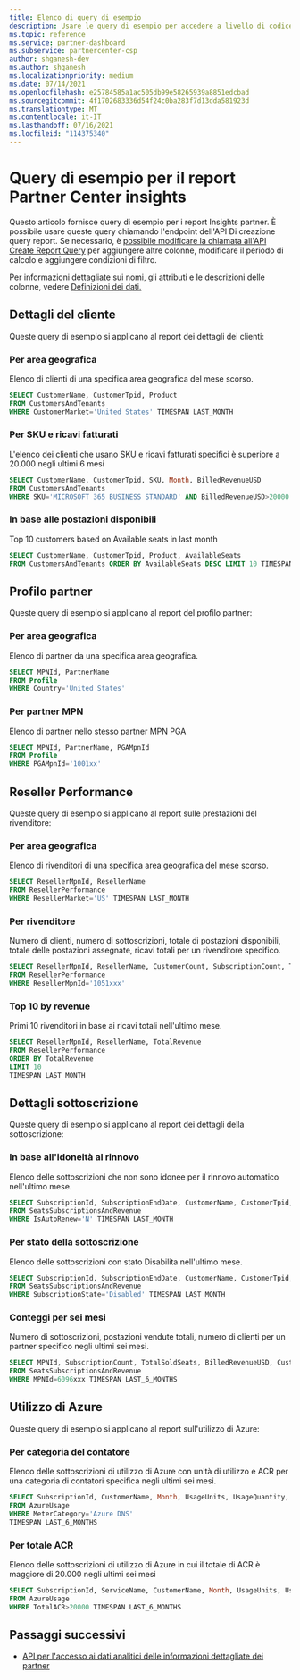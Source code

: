 ```yaml
---
title: Elenco di query di esempio
description: Usare le query di esempio per accedere a livello di codice ai dati analitici delle informazioni dettagliate dei partner.
ms.topic: reference
ms.service: partner-dashboard
ms.subservice: partnercenter-csp
author: shganesh-dev
ms.author: shganesh
ms.localizationpriority: medium
ms.date: 07/14/2021
ms.openlocfilehash: e25784585a1ac505db99e58265939a8851edcbad
ms.sourcegitcommit: 4f1702683336d54f24c0ba283f7d13dda581923d
ms.translationtype: MT
ms.contentlocale: it-IT
ms.lasthandoff: 07/16/2021
ms.locfileid: "114375340"
---
```

# <a name="sample-queries-for-partner-center-insights-report"></a>Query di esempio per il report Partner Center insights

Questo articolo fornisce query di esempio per i report Insights partner. È possibile usare queste query chiamando l'endpoint dell'API Di creazione query report. Se necessario, è [possibile modificare la chiamata all'API Create Report Query](insights-programmatic-access-paradigm.md#create-report-query-api) per aggiungere altre colonne, modificare il periodo di calcolo e aggiungere condizioni di filtro.

Per informazioni dettagliate sui nomi, gli attributi e le descrizioni delle colonne, vedere [Definizioni dei dati.](insights-data-definitions.md)

## <a name="customer-details"></a>Dettagli del cliente

Queste query di esempio si applicano al report dei dettagli dei clienti:

### <a name="by-geography"></a>Per area geografica

Elenco di clienti di una specifica area geografica del mese scorso.

```sql
SELECT CustomerName, CustomerTpid, Product 
FROM CustomersAndTenants 
WHERE CustomerMarket='United States' TIMESPAN LAST_MONTH
```

### <a name="by-sku-and-billed-revenue"></a>Per SKU e ricavi fatturati

L'elenco dei clienti che usano SKU e ricavi fatturati specifici è superiore a 20.000 negli ultimi 6 mesi

```sql
SELECT CustomerName, CustomerTpid, SKU, Month, BilledRevenueUSD 
FROM CustomersAndTenants 
WHERE SKU='MICROSOFT 365 BUSINESS STANDARD' AND BilledRevenueUSD>20000 TIMESPAN LAST_6_MONTHS
```

### <a name="by-available-seats"></a>In base alle postazioni disponibili

Top 10 customers based on Available seats in last month

```sql
SELECT CustomerName, CustomerTpid, Product, AvailableSeats 
FROM CustomersAndTenants ORDER BY AvailableSeats DESC LIMIT 10 TIMESPAN LAST_MONTH
```

## <a name="partner-profile"></a>Profilo partner

Queste query di esempio si applicano al report del profilo partner:

### <a name="by-geography"></a>Per area geografica

Elenco di partner da una specifica area geografica.

```sql
SELECT MPNId, PartnerName 
FROM Profile 
WHERE Country='United States'
```

### <a name="by-mpn-partner"></a>Per partner MPN

Elenco di partner nello stesso partner MPN PGA

```sql
SELECT MPNId, PartnerName, PGAMpnId 
FROM Profile 
WHERE PGAMpnId='1001xx'
```

## <a name="reseller-performance"></a>Reseller Performance

Queste query di esempio si applicano al report sulle prestazioni del rivenditore:

### <a name="by-geography"></a>Per area geografica

Elenco di rivenditori di una specifica area geografica del mese scorso.

```sql
SELECT ResellerMpnId, ResellerName 
FROM ResellerPerformance 
WHERE ResellerMarket='US' TIMESPAN LAST_MONTH
```

### <a name="by-reseller"></a>Per rivenditore

Numero di clienti, numero di sottoscrizioni, totale di postazioni disponibili, totale delle postazioni assegnate, ricavi totali per un rivenditore specifico.

```sql
SELECT ResellerMpnId, ResellerName, CustomerCount, SubscriptionCount, TotalAvailableSeats, TotalAssignedSeats, TotalRevenue 
FROM ResellerPerformance 
WHERE ResellerMpnId='1051xxx'
```

### <a name="top-10-by-revenue"></a>Top 10 by revenue

Primi 10 rivenditori in base ai ricavi totali nell'ultimo mese.

```sql
SELECT ResellerMpnId, ResellerName, TotalRevenue 
FROM ResellerPerformance 
ORDER BY TotalRevenue 
LIMIT 10 
TIMESPAN LAST_MONTH
```

## <a name="subscription-details"></a>Dettagli sottoscrizione

Queste query di esempio si applicano al report dei dettagli della sottoscrizione:

### <a name="by-renewal-eligibility"></a>In base all'idoneità al rinnovo

Elenco delle sottoscrizioni che non sono idonee per il rinnovo automatico nell'ultimo mese.

```sql
SELECT SubscriptionId, SubscriptionEndDate, CustomerName, CustomerTpid, Product 
FROM SeatsSubscriptionsAndRevenue 
WHERE IsAutoRenew='N' TIMESPAN LAST_MONTH
```

### <a name="by-subscription-state"></a>Per stato della sottoscrizione

Elenco delle sottoscrizioni con stato Disabilita nell'ultimo mese.

```sql
SELECT SubscriptionId, SubscriptionEndDate, CustomerName, CustomerTpid, Product 
FROM SeatsSubscriptionsAndRevenue 
WHERE SubscriptionState='Disabled' TIMESPAN LAST_MONTH
```

### <a name="counts-for-six-months"></a>Conteggi per sei mesi

Numero di sottoscrizioni, postazioni vendute totali, numero di clienti per un partner specifico negli ultimi sei mesi.

```sql
SELECT MPNId, SubscriptionCount, TotalSoldSeats, BilledRevenueUSD, CustomerCount 
FROM SeatsSubscriptionsAndRevenue 
WHERE MPNId=6096xxx TIMESPAN LAST_6_MONTHS
```

## <a name="azure-usage"></a>Utilizzo di Azure

Queste query di esempio si applicano al report sull'utilizzo di Azure:

### <a name="by-meter-category"></a>Per categoria del contatore

Elenco delle sottoscrizioni di utilizzo di Azure con unità di utilizzo e ACR per una categoria di contatori specifica negli ultimi sei mesi.

```sql
SELECT SubscriptionId, CustomerName, Month, UsageUnits, UsageQuantity, TotalACR 
FROM AzureUsage 
WHERE MeterCategory='Azure DNS' 
TIMESPAN LAST_6_MONTHS
```

### <a name="by-total-acr"></a>Per totale ACR

Elenco delle sottoscrizioni di utilizzo di Azure in cui il totale di ACR è maggiore di 20.000 negli ultimi sei mesi

```sql
SELECT SubscriptionId, ServiceName, CustomerName, Month, UsageUnits, UsageQuantity, TotalACR 
FROM AzureUsage 
WHERE TotalACR>20000 TIMESPAN LAST_6_MONTHS
```

## <a name="next-steps"></a>Passaggi successivi

- [API per l'accesso ai dati analitici delle informazioni dettagliate dei partner](insights-programmatic-analytics-available-api.md)